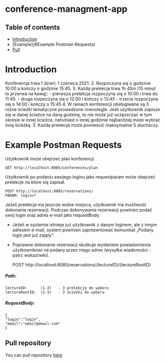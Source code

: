# conference-managment-app
## Table of contents
* [Introduction](#Introduction)
* [Example](#Example Postman Requests)
* [Pull](#Pull)



# Introduction
Konferencja trwa 1 dzień: 1 czerwca 2021. 
2.	Rozpoczyna się o godzinie 10:00 a kończy o godzinie 15:45.
3.	Każda prelekcja trwa 1h 45m (15 minut to przerwa na kawę):
	- pierwsza prelekcja rozpoczyna się o 10:00 i trwa do 11:45. 
	- druga rozpoczyna się o 12:00 i kończy o 13:45
	- trzecia rozpoczyna się o 14:00 i kończy o 15:45
4.	W ramach konferencji obsługiwane są 3 różne ścieżki tematyczne prowadzone równolegle. Jeśli użytkownik zapisze się w danej ścieżce na daną godzinę, to nie może już uczęszczać w tym okresie w innej ścieżce, natomiast o innej godzinie najbardziej może wybrać inną ścieżkę. 
5.	Każda prelekcja może pomieścić maksymalnie 5 słuchaczy. 

# Example Postman Requests
Użytkownik może obejrzeć plan konferencji. 

    GET http://localhost:8085/conferences/plan
    
Użytkownik po podaniu swojego loginu jako requestparam może obejrzeć prelekcje na które się zapisał. 

    POST http://localhost:8085/reservations/
    PARAM: login=?
    
Jeżeli prelekcja ma jeszcze wolne miejsca, użytkownik ma możliwość dokonania rezerwacji. Podczas dokonywania rezerwacji powinien podać swój login oraz adres e-mail jako requestBody.
+ Jeżeli w systemie istnieje już użytkownik z danym loginem, ale z innym adresem e-mail, system powinien zaprezentować komunikat „Podany login jest już zajęty”.
+  Poprawne dokonanie rezerwacji skutkuje wysłaniem powiadomienia użytkownikowi na podany przez niego adres (wysyłka wiadomości - patrz wskazówki). 


    POST http://localhost:8085/reservations/{lectureID}/{lectureRootID}
##### Path:
    lectureID:      (1-3)   - 3 prelekcje do wyboru
    lectureRootID:  (1-3)   - 3 ścieżki do wyboru
    
##### RequestBody:
    {
    "login":"login",
    "email":"email@email.com"
    }

## Pull repository
You can pull repository [here](https://github.com/LukaszDziewicki/conference-managment-app/archive/refs/heads/main.zip)

